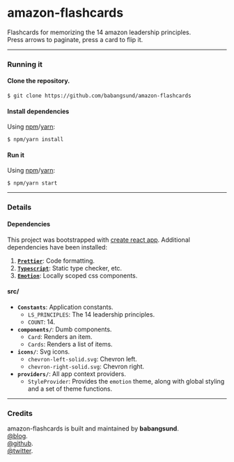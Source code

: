 # amazon-flashcards

Flashcards for memorizing the 14 amazon leadership principles.  
Press arrows to paginate, press a card to flip it.

---
### Running it

#### Clone the repository.

    $ git clone https://github.com/babangsund/amazon-flashcards

#### Install dependencies 

Using [npm](https://www.npmjs.com/)/[yarn](https://yarnpkg.com/):

    $ npm/yarn install

#### Run it

Using [npm](https://www.npmjs.com/)/[yarn](https://yarnpkg.com/):

    $ npm/yarn start

---
### Details

#### Dependencies

This project was bootstrapped with [create react app](https://github.com/facebook/create-react-app).
Additional dependencies have been installed:

1. [**`Prettier`**](https://prettier.io/): Code formatting.
2. [**`Typescript`**](https://github.com/microsoft/typeScript): Static type checker, etc.
3. [**`Emotion`**](https://github.com/emotion-js/emotion): Locally scoped css components.

#### src/

- **`Constants`**: Application constants.
    - `LS_PRINCIPLES`: The 14 leadership principles.
    - `COUNT`: 14.
- **`components/`**: Dumb components.
    - `Card`: Renders an item.
    - `Cards`: Renders a list of items.
- **`icons/`**: Svg icons.
    - `chevron-left-solid.svg`:  Chevron left.
    - `chevron-right-solid.svg`:  Chevron right.
- **`providers/`**: All app context providers.
	- `StyleProvider`: Provides the `emotion` theme, along with global styling and a set of theme functions.

---
### Credits

amazon-flashcards is built and maintained by **babangsund**.  
[@blog](https://babangsund.com/).  
[@github](https://github.com/babangsund).  
[@twitter](https://twitter.com/babangsund). 
